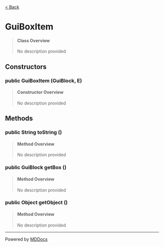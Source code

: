 [< Back](README.md)
# GuiBoxItem #
>#### Class Overview ####
>No description provided
## Constructors ##
### public GuiBoxItem (GuiBlock, E) ###
>#### Constructor Overview ####
>No description provided
>
## Methods ##
### public String toString () ###
>#### Method Overview ####
>No description provided
>
### public GuiBlock getBox () ###
>#### Method Overview ####
>No description provided
>
### public Object getObject () ###
>#### Method Overview ####
>No description provided
>

---
Powered by [MDDocs](https://github.com/VRCube/MDDocs)